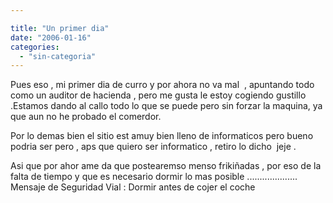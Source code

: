 ```yaml
---

title: "Un primer dia"
date: "2006-01-16"
categories: 
  - "sin-categoria"
---
```


Pues eso , mi primer dia de curro y por ahora no va mal  , apuntando todo como un auditor de hacienda , pero me gusta le estoy cogiendo gustillo .Estamos dando al callo todo lo que se puede pero sin forzar la maquina, ya que aun no he probado el comerdor.

Por lo demas bien el sitio est amuy bien lleno de informaticos pero bueno podria ser pero , aps que quiero ser informatico , retiro lo dicho  jeje .

Asi que por ahor ame da que postearemso menso frikiñadas , por eso de la falta de tiempo y que es necesario dormir lo mas posible .................... Mensaje de Seguridad Vial : Dormir antes de cojer el coche
